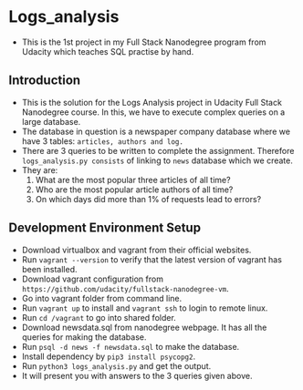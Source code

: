 # Logs_analysis
 - This is the 1st project in my Full Stack Nanodegree program from Udacity which teaches SQL practise by hand.

## Introduction
 - This is the solution for the Logs Analysis project in Udacity Full Stack Nanodegree course. In this, we have to execute complex queries on a large database.
 - The database in question is a newspaper company database where we have 3 tables: ```articles, authors and log.```
 - There are 3 queries to be written to complete the assignment. Therefore ```logs_analysis.py consists``` of linking to ```news``` database which we create.
 - They are:
    1. What are the most popular three articles of all time?
    2. Who are the most popular article authors of all time?
    3. On which days did more than 1% of requests lead to errors?

## Development Environment Setup
 - Download virtualbox and vagrant from their official websites.
 - Run ```vagrant --version``` to verify that the latest version of vagrant has been installed.
 - Download vagrant configuration from ```https://github.com/udacity/fullstack-nanodegree-vm```.
 - Go into vagrant folder from command line.
 - Run ```vagrant up``` to install and  ```vagrant ssh``` to login to remote linux. 
 - Run ```cd /vagrant``` to go into shared folder.
 - Download newsdata.sql from nanodegree webpage. It has all the queries for making the database.
 - Run ```psql -d news -f newsdata.sql``` to make the database.
 - Install dependency by ```pip3 install psycopg2```.
 - Run ```python3 logs_analysis.py``` and get the output.
 - It will present you with answers to the 3 queries given above.